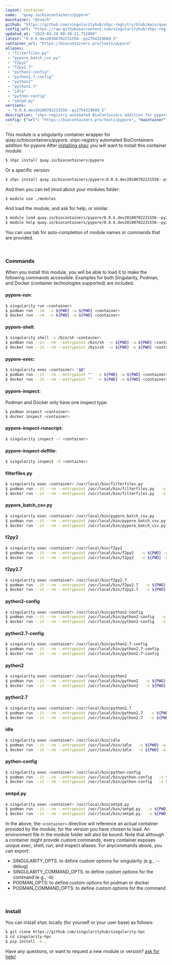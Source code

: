 ```yaml
---
layout: container
name:  "quay.io/biocontainers/pypore"
maintainer: "@vsoch"
github: "https://github.com/singularityhub/shpc-registry/blob/main/quay.io/biocontainers/pypore/container.yaml"
config_url: "https://raw.githubusercontent.com/singularityhub/shpc-registry/main/quay.io/biocontainers/pypore/container.yaml"
updated_at: "2023-03-29 00:38:11.752009"
latest: "0.0.6.dev20180702231556--py27h4329609_5"
container_url: "https://biocontainers.pro/tools/pypore"
aliases:
 - "filterfiles.py"
 - "pypore_batch_csv.py"
 - "f2py2"
 - "f2py2.7"
 - "python2-config"
 - "python2.7-config"
 - "python2"
 - "python2.7"
 - "idle"
 - "python-config"
 - "smtpd.py"
versions:
 - "0.0.6.dev20180702231556--py27h4329609_5"
description: "shpc-registry automated BioContainers addition for pypore"
config: {"url": "https://biocontainers.pro/tools/pypore", "maintainer": "@vsoch", "description": "shpc-registry automated BioContainers addition for pypore", "latest": {"0.0.6.dev20180702231556--py27h4329609_5": "sha256:a03c1d65cded0397ea740dca1a142e2d8d6a8f4e9a06b849ef6944600f4f3a82"}, "tags": {"0.0.6.dev20180702231556--py27h4329609_5": "sha256:a03c1d65cded0397ea740dca1a142e2d8d6a8f4e9a06b849ef6944600f4f3a82"}, "docker": "quay.io/biocontainers/pypore", "aliases": {"filterfiles.py": "/usr/local/bin/filterfiles.py", "pypore_batch_csv.py": "/usr/local/bin/pypore_batch_csv.py", "f2py2": "/usr/local/bin/f2py2", "f2py2.7": "/usr/local/bin/f2py2.7", "python2-config": "/usr/local/bin/python2-config", "python2.7-config": "/usr/local/bin/python2.7-config", "python2": "/usr/local/bin/python2", "python2.7": "/usr/local/bin/python2.7", "idle": "/usr/local/bin/idle", "python-config": "/usr/local/bin/python-config", "smtpd.py": "/usr/local/bin/smtpd.py"}}
---
```


This module is a singularity container wrapper for quay.io/biocontainers/pypore.
shpc-registry automated BioContainers addition for pypore
After [installing shpc](#install) you will want to install this container module:


```bash
$ shpc install quay.io/biocontainers/pypore
```

Or a specific version:

```bash
$ shpc install quay.io/biocontainers/pypore:0.0.6.dev20180702231556--py27h4329609_5
```

And then you can tell lmod about your modules folder:

```bash
$ module use ./modules
```

And load the module, and ask for help, or similar.

```bash
$ module load quay.io/biocontainers/pypore/0.0.6.dev20180702231556--py27h4329609_5
$ module help quay.io/biocontainers/pypore/0.0.6.dev20180702231556--py27h4329609_5
```

You can use tab for auto-completion of module names or commands that are provided.

<br>

### Commands

When you install this module, you will be able to load it to make the following commands accessible.
Examples for both Singularity, Podman, and Docker (container technologies supported) are included.

#### pypore-run:

```bash
$ singularity run <container>
$ podman run --rm  -v ${PWD} -w ${PWD} <container>
$ docker run --rm  -v ${PWD} -w ${PWD} <container>
```

#### pypore-shell:

```bash
$ singularity shell -s /bin/sh <container>
$ podman run --it --rm --entrypoint /bin/sh  -v ${PWD} -w ${PWD} <container>
$ docker run --it --rm --entrypoint /bin/sh  -v ${PWD} -w ${PWD} <container>
```

#### pypore-exec:

```bash
$ singularity exec <container> "$@"
$ podman run --it --rm --entrypoint ""  -v ${PWD} -w ${PWD} <container> "$@"
$ docker run --it --rm --entrypoint ""  -v ${PWD} -w ${PWD} <container> "$@"
```

#### pypore-inspect:

Podman and Docker only have one inspect type.

```bash
$ podman inspect <container>
$ docker inspect <container>
```

#### pypore-inspect-runscript:

```bash
$ singularity inspect -r <container>
```

#### pypore-inspect-deffile:

```bash
$ singularity inspect -d <container>
```


#### filterfiles.py

```bash
$ singularity exec <container> /usr/local/bin/filterfiles.py
$ podman run --it --rm --entrypoint /usr/local/bin/filterfiles.py   -v ${PWD} -w ${PWD} <container> -c " $@"
$ docker run --it --rm --entrypoint /usr/local/bin/filterfiles.py   -v ${PWD} -w ${PWD} <container> -c " $@"
```


#### pypore_batch_csv.py

```bash
$ singularity exec <container> /usr/local/bin/pypore_batch_csv.py
$ podman run --it --rm --entrypoint /usr/local/bin/pypore_batch_csv.py   -v ${PWD} -w ${PWD} <container> -c " $@"
$ docker run --it --rm --entrypoint /usr/local/bin/pypore_batch_csv.py   -v ${PWD} -w ${PWD} <container> -c " $@"
```


#### f2py2

```bash
$ singularity exec <container> /usr/local/bin/f2py2
$ podman run --it --rm --entrypoint /usr/local/bin/f2py2   -v ${PWD} -w ${PWD} <container> -c " $@"
$ docker run --it --rm --entrypoint /usr/local/bin/f2py2   -v ${PWD} -w ${PWD} <container> -c " $@"
```


#### f2py2.7

```bash
$ singularity exec <container> /usr/local/bin/f2py2.7
$ podman run --it --rm --entrypoint /usr/local/bin/f2py2.7   -v ${PWD} -w ${PWD} <container> -c " $@"
$ docker run --it --rm --entrypoint /usr/local/bin/f2py2.7   -v ${PWD} -w ${PWD} <container> -c " $@"
```


#### python2-config

```bash
$ singularity exec <container> /usr/local/bin/python2-config
$ podman run --it --rm --entrypoint /usr/local/bin/python2-config   -v ${PWD} -w ${PWD} <container> -c " $@"
$ docker run --it --rm --entrypoint /usr/local/bin/python2-config   -v ${PWD} -w ${PWD} <container> -c " $@"
```


#### python2.7-config

```bash
$ singularity exec <container> /usr/local/bin/python2.7-config
$ podman run --it --rm --entrypoint /usr/local/bin/python2.7-config   -v ${PWD} -w ${PWD} <container> -c " $@"
$ docker run --it --rm --entrypoint /usr/local/bin/python2.7-config   -v ${PWD} -w ${PWD} <container> -c " $@"
```


#### python2

```bash
$ singularity exec <container> /usr/local/bin/python2
$ podman run --it --rm --entrypoint /usr/local/bin/python2   -v ${PWD} -w ${PWD} <container> -c " $@"
$ docker run --it --rm --entrypoint /usr/local/bin/python2   -v ${PWD} -w ${PWD} <container> -c " $@"
```


#### python2.7

```bash
$ singularity exec <container> /usr/local/bin/python2.7
$ podman run --it --rm --entrypoint /usr/local/bin/python2.7   -v ${PWD} -w ${PWD} <container> -c " $@"
$ docker run --it --rm --entrypoint /usr/local/bin/python2.7   -v ${PWD} -w ${PWD} <container> -c " $@"
```


#### idle

```bash
$ singularity exec <container> /usr/local/bin/idle
$ podman run --it --rm --entrypoint /usr/local/bin/idle   -v ${PWD} -w ${PWD} <container> -c " $@"
$ docker run --it --rm --entrypoint /usr/local/bin/idle   -v ${PWD} -w ${PWD} <container> -c " $@"
```


#### python-config

```bash
$ singularity exec <container> /usr/local/bin/python-config
$ podman run --it --rm --entrypoint /usr/local/bin/python-config   -v ${PWD} -w ${PWD} <container> -c " $@"
$ docker run --it --rm --entrypoint /usr/local/bin/python-config   -v ${PWD} -w ${PWD} <container> -c " $@"
```


#### smtpd.py

```bash
$ singularity exec <container> /usr/local/bin/smtpd.py
$ podman run --it --rm --entrypoint /usr/local/bin/smtpd.py   -v ${PWD} -w ${PWD} <container> -c " $@"
$ docker run --it --rm --entrypoint /usr/local/bin/smtpd.py   -v ${PWD} -w ${PWD} <container> -c " $@"
```



In the above, the `<container>` directive will reference an actual container provided
by the module, for the version you have chosen to load. An environment file in the
module folder will also be bound. Note that although a container
might provide custom commands, every container exposes unique exec, shell, run, and
inspect aliases. For anycommands above, you can export:

 - SINGULARITY_OPTS: to define custom options for singularity (e.g., --debug)
 - SINGULARITY_COMMAND_OPTS: to define custom options for the command (e.g., -b)
 - PODMAN_OPTS: to define custom options for podman or docker
 - PODMAN_COMMAND_OPTS: to define custom options for the command

<br>

### Install

You can install shpc locally (for yourself or your user base) as follows:

```bash
$ git clone https://github.com/singularityhub/singularity-hpc
$ cd singularity-hpc
$ pip install -e .
```

Have any questions, or want to request a new module or version? [ask for help!](https://github.com/singularityhub/singularity-hpc/issues)